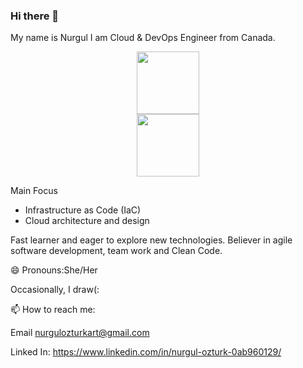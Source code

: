 ### Hi there 👋


My name is Nurgul I am Cloud & DevOps Engineer from Canada.

<div id="header" align="center">
  <img src="https://media.giphy.com/media/PCOoQbrTHg4IKQo3tH/giphy.gif" width="100"/>
</div>


<div id="header" align="center">
  <img src="https://media.giphy.com/media/1p4FBifKiROmgzlbHl/giphy.gif" width="100"/>
</div>

                                                                               
Main Focus 
* Infrastructure as Code (IaC)
* Cloud architecture and design




Fast learner and eager to explore new technologies.
Believer in agile software development, team work and Clean Code.

😄 Pronouns:She/Her

Occasionally, I draw(:

📫 How to reach me:


Email nurgulozturkart@gmail.com

Linked In: https://www.linkedin.com/in/nurgul-ozturk-0ab960129/






